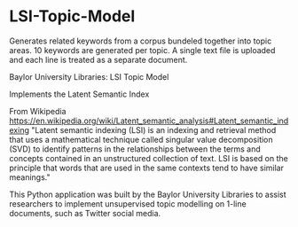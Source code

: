 # LSI-Topic-Model

Generates related keywords from a corpus bundeled together into topic areas. 10 keywords are generated per topic. A single text file is uploaded and each line is treated as a separate document.

Baylor University Libraries: LSI Topic Model

Implements the Latent Semantic Index

From Wikipedia https://en.wikipedia.org/wiki/Latent_semantic_analysis#Latent_semantic_indexing "Latent semantic indexing (LSI) is an indexing and retrieval method that uses a mathematical technique called singular value decomposition (SVD) to identify patterns in the relationships between the terms and concepts contained in an unstructured collection of text. LSI is based on the principle that words that are used in the same contexts tend to have similar meanings."

This Python application was built by the Baylor University Libraries to assist researchers to implement unsupervised topic modelling on 1-line documents, such as Twitter social media.
